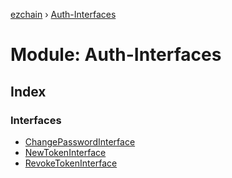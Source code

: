 [ezchain](../README.md) › [Auth-Interfaces](auth_interfaces.md)

# Module: Auth-Interfaces

## Index

### Interfaces

* [ChangePasswordInterface](../interfaces/auth_interfaces.changepasswordinterface.md)
* [NewTokenInterface](../interfaces/auth_interfaces.newtokeninterface.md)
* [RevokeTokenInterface](../interfaces/auth_interfaces.revoketokeninterface.md)
